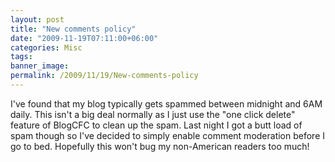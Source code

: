 ```yaml
---
layout: post
title: "New comments policy"
date: "2009-11-19T07:11:00+06:00"
categories: Misc 
tags: 
banner_image: 
permalink: /2009/11/19/New-comments-policy
---
```


I've found that my blog typically gets spammed between midnight and 6AM daily. This isn't a big deal normally as I just use the "one click delete" feature of BlogCFC to clean up the spam. Last night I got a butt load of spam though so I've decided to simply enable comment moderation before I go to bed. Hopefully this won't bug my non-American readers too much!